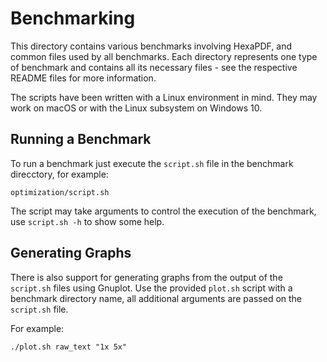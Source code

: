 # Benchmarking

This directory contains various benchmarks involving HexaPDF, and common files used by all
benchmarks. Each directory represents one type of benchmark and contains all its necessary files -
see the respective README files for more information.

The scripts have been written with a Linux environment in mind. They may work on macOS or with the
Linux subsystem on Windows 10.


## Running a Benchmark

To run a benchmark just execute the `script.sh` file in the benchmark direcctory, for example:

    optimization/script.sh

The script may take arguments to control the execution of the benchmark, use `script.sh -h` to show
some help.


## Generating Graphs

There is also support for generating graphs from the output of the `script.sh` files using Gnuplot.
Use the provided `plot.sh` script with a benchmark directory name, all additional arguments are
passed on the `script.sh` file.

For example:

    ./plot.sh raw_text "1x 5x"
